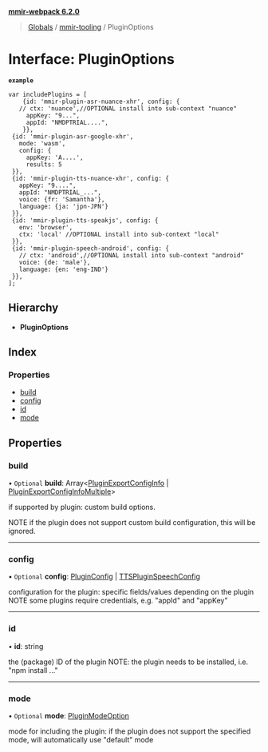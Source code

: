 **[mmir-webpack 6.2.0](../README.md)**

> [Globals](../README.md) / [mmir-tooling](../modules/mmir_tooling.md) / PluginOptions

# Interface: PluginOptions

**`example`** 
```
var includePlugins = [
	{id: 'mmir-plugin-asr-nuance-xhr', config: {
   // ctx: 'nuance',//OPTIONAL install into sub-context "nuance"
     appKey: "9...",
     appId: "NMDPTRIAL....",
	}},
 {id: 'mmir-plugin-asr-google-xhr',
   mode: 'wasm',
   config: {
     appKey: 'A....',
     results: 5
 }},
 {id: 'mmir-plugin-tts-nuance-xhr', config: {
   appKey: "9....",
   appId: "NMDPTRIAL_...",
   voice: {fr: 'Samantha'},
   language: {ja: 'jpn-JPN'}
 }},
 {id: 'mmir-plugin-tts-speakjs', config: {
   env: 'browser',
   ctx: 'local' //OPTIONAL install into sub-context "local"
 }},
 {id: 'mmir-plugin-speech-android', config: {
   // ctx: 'android',//OPTIONAL install into sub-context "android"
   voice: {de: 'male'},
   language: {en: 'eng-IND'}
 }},
];
```

## Hierarchy

* **PluginOptions**

## Index

### Properties

* [build](mmir_tooling.pluginoptions.md#build)
* [config](mmir_tooling.pluginoptions.md#config)
* [id](mmir_tooling.pluginoptions.md#id)
* [mode](mmir_tooling.pluginoptions.md#mode)

## Properties

### build

• `Optional` **build**: Array<[PluginExportConfigInfo](mmir_tooling.pluginexportconfiginfo.md) \| [PluginExportConfigInfoMultiple](mmir_tooling.pluginexportconfiginfomultiple.md)\>

if supported by plugin:
custom build options.

NOTE if the plugin does not support custom build configuration, this
     will be ignored.

___

### config

• `Optional` **config**: [PluginConfig](../modules/mmir_tooling.md#pluginconfig) \| [TTSPluginSpeechConfig](mmir_tooling.ttspluginspeechconfig.md)

configuration for the plugin: specific fields/values depending on the plugin
NOTE some plugins require credentials, e.g. "appId" and "appKey"

___

### id

•  **id**: string

the (package) ID of the plugin
NOTE: the plugin needs to be installed, i.e. "npm install ..."

___

### mode

• `Optional` **mode**: [PluginModeOption](../modules/mmir_tooling.md#pluginmodeoption)

mode for including the plugin: if the plugin does not support the specified mode, will automatically use "default" mode
